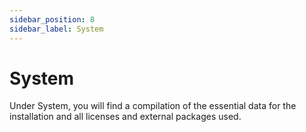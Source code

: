 ```yaml
---
sidebar_position: 8
sidebar_label: System
---
```


# System

Under System, you will find a compilation of the essential data for the installation and all licenses and external packages used.